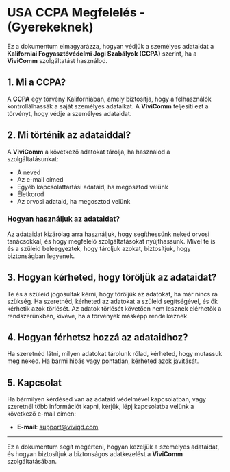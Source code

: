 # USA CCPA Megfelelés - (Gyerekeknek)

Ez a dokumentum elmagyarázza, hogyan védjük a személyes adataidat a **Kaliforniai Fogyasztóvédelmi Jogi Szabályok (CCPA)** szerint, ha a **ViviComm** szolgáltatást használod.

## 1. Mi a CCPA?

A **CCPA** egy törvény Kaliforniában, amely biztosítja, hogy a felhasználók kontrollálhassák a saját személyes adataikat. A **ViviComm** teljesíti ezt a törvényt, hogy védje a személyes adataidat.

## 2. Mi történik az adataiddal?

A **ViviComm** a következő adatokat tárolja, ha használod a szolgáltatásunkat:

- A neved
- Az e-mail címed
- Egyéb kapcsolattartási adataid, ha megosztod velünk
- Életkorod
- Az orvosi adataid, ha megosztod velünk

### Hogyan használjuk az adataidat?

Az adataidat kizárólag arra használjuk, hogy segíthessünk neked orvosi tanácsokkal, és hogy megfelelő szolgáltatásokat nyújthassunk. Mivel te is és a szüleid beleegyeztek, hogy tároljuk azokat, biztosítjuk, hogy biztonságban legyenek.

## 3. Hogyan kérheted, hogy töröljük az adataidat?

Te és a szüleid jogosultak kérni, hogy töröljük az adatokat, ha már nincs rá szükség. Ha szeretnéd, kérheted az adatokat a szüleid segítségével, és ők kérhetik azok törlését. Az adatok törlését követően nem lesznek elérhetők a rendszerünkben, kivéve, ha a törvények másképp rendelkeznek.

## 4. Hogyan férhetsz hozzá az adataidhoz?

Ha szeretnéd látni, milyen adatokat tárolunk rólad, kérheted, hogy mutassuk meg neked. Ha bármi hibás vagy pontatlan, kérheted azok javítását.

## 5. Kapcsolat

Ha bármilyen kérdésed van az adataid védelmével kapcsolatban, vagy szeretnél több információt kapni, kérjük, lépj kapcsolatba velünk a következő e-mail címen:

- **E-mail**: [support@viviqd.com](mailto:support@viviqd.com)

---

Ez a dokumentum segít megérteni, hogyan kezeljük a személyes adataidat, és hogyan biztosítjuk a biztonságos adatkezelést a **ViviComm** szolgáltatásában.
